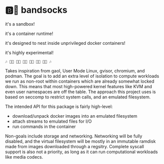 🅱️🧦 bandsocks
================

it's a sandbox!

it's a container runtime!

it's designed to nest inside unprivileged docker containers!

it's highly experimental!

```
🎶 🎹🧦 🎸🧦 🎸🧦 🎷🧦 🎺🧦 🥁🧦 🎶
```

Takes inspiration from gaol, User Mode Linux, gvisor, chromium, and podman. The goal is to add an extra level of isolation to compute workloads we run as non-root within containers which are already somewhat locked down. This means that most high-powered kernel features like KVM and even user namespaces are off the table. The approach this project uses is based on seccomp to restrict system calls, and an emulated filesystem.

The intended API for this package is fairly high-level:

- download/unpack docker images into an emulated filesystem
- attach streams to emulated files for I/O
- run commands in the container

Non-goals include storage and networking. Networking will be fully disabled, and the virtual filesystem will be mostly in an immutable ramdisk made from images downloaded through a regsitry. Complete syscall support is also not a priority, as long as it can run computational workloads like media codecs.

